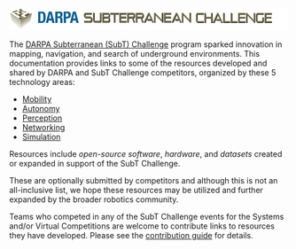 ![subt-banner](docs/subt_banner.png "DARPA SubT Challenge")

The [DARPA Subterranean (SubT) Challenge](https://subtchallenge.com/) program sparked innovation in mapping, navigation, and search of underground environments.
This documentation provides links to some of the resources developed and shared by DARPA and SubT Challenge competitors, organized by these 5 technology areas:

* [Mobility](1-Mobility.md)
* [Autonomy](2-Autonomy.md)
* [Perception](3-Perception.md)
* [Networking](4-Networking.md)
* [Simulation](5-Simulation.md)

Resources include _open-source software_, _hardware_, and _datasets_ created or expanded in support of the SubT Challenge.

These are optionally submitted by competitors and although this is not an all-inclusive list, we hope these resources may be utilized and further expanded by the broader robotics community.

Teams who competed in any of the SubT Challenge events for the Systems and/or Virtual Competitions are welcome to contribute links to resources they have developed. Please see the [contribution guide](docs/CONTRIBUTING.md) for details.
